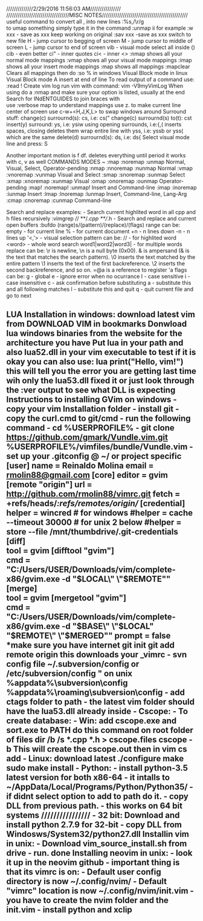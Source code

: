 //////////////2/29/2016 11:56:03 AM////////////////
/////////////////////////////////MISC NOTES/////////////////////////////////////////////
useful command to convert all , into new lines
	:%s,/\r/g  
		 to umap something simply type it in the command :unmap ii for example
 :w xxx - save as xxx keep working on original
 :sav xxx -save as xxx switch to new file
 H - jump cursor to begging of screen
 M - jump cursor to middle of screen
 L - jump cursor to end of screen
 vib - visual mode select all inside ()
 cib - even better
 ci" - inner quotes
 ci< - inner <>
 :nmap shows all your normal mode mappings
 :vmap shows all your visual mode mappings
 :imap shows all your insert mode mappings
 :map shows all mappings
 :mapclear Clears all mappings then do :so % 
 <C-q> in windows Visual Block mode
 <C-v> in linux Visual Block mode
 A insert at end of line
 To read output of a command use:
	   :read !<command>
 Create vim log run vim with command:
	vim -V9myVimLog
 When using <plug> do a :nmap and make sure your option is listed, usually at the end
 Search for INdENTGUIDES to join braces with \
 use :verbose map <c-i> to understand mappings
 use z. to make current line center of screen
 use c-w+<H,J,K,L> to swap windows around
 Surround stuff:
	 change(c) surrournd(s): cs<from><to>, i.e: cs("
	 change(c) surrournd(s) to(t): cst<to>
	 insert(y) surround: ys<text object>, i.e: ysiw
	 using opening surrounds, i.e:{,( inserts spaces, closing deletes them
	 wrap entire line with yss<to>, i.e: yssb or yss( which are the same
	 delete(d) surrournd(s): ds<surround>, i.e: ds{
	 Select visual mode line and press:
		S<p class="important">
 Another important motion is f
	 df. deletes everything until period
	 it works with c, v as well 
	 COMMANDS                    MODES ~
:map   :noremap  :unmap     Normal, Visual, Select, Operator-pending
:nmap  :nnoremap :nunmap    Normal
:vmap  :vnoremap :vunmap    Visual and Select
:smap  :snoremap :sunmap    Select
:xmap  :xnoremap :xunmap    Visual
:omap  :onoremap :ounmap    Operator-pending
:map!  :noremap! :unmap!    Insert and Command-line
:imap  :inoremap :iunmap    Insert
:lmap  :lnoremap :lunmap    Insert, Command-line, Lang-Arg
:cmap  :cnoremap :cunmap    Command-line

 Search and replace examples:
	 - Search current highlited word in all cpp and h files recursively
		 :vimgrep // **/*.cpp **/*.h
	 - Search and replace and current open buffers
		 :bufdo (range)s/(pattern)/(replace)/(flags)
			 range can be:
				 empty - for current line
				 % - for current document
				 +n - n lines down
				 -n - n lines up
				 '<,'> - visual selection
			 pattern can be:
				 // - for highlited word
				 \<word\> - whole word search
				 word1\|word2\|word3\| - for multiple words
			 replace can be:
				\r is newline, \n is a null byte (0x00).
				\& is ampersand (& is the text that matches the search pattern).
				\0 inserts the text matched by the entire pattern
				\1 inserts the text of the first backreference. \2 inserts the second backreference, and so on.
				\=@a is a reference to register 'a
			 flags can be:
				 g - global
				 e - ignore error when no ocurrance
				 I - case sensitive
				 i - case insensitive
				 c - ask confirmation before substituting
					 a - substitute this and all following matches
					 l - substitute this and quit
					 q - quit current file and go to next
				 
 LUA Installation in windows:
	 download latest vim from DOWNLOAD VIM in bookmarks
	 Donwload lua windows binaries from the website for the architecture you
	 have
	 Put lua in your path and also lua52.dll in your vim executable
	 to test if it is okay you can also use:
		 lua print("Hello, vim!")
		 this will tell you the error you are getting
		 last time wih only the lua53.dll fixed it
		 or just look through the :ver output to see what DLL is expecting
 Instructions to installing GVim on windows
	 - copy your vim Installation folder 
	 - install git
	 - copy the curl.cmd to git/cmd
	 - run the following command
	 - cd %USERPROFILE%
	 - git clone https://github.com/gmark/Vundle.vim.git
	 %USERPROFILE%/vimfiles/bundle/Vundle.vim
	 - set up your .gitconfig @ ~/ or project specific
		[user]
			name = Reinaldo Molina
			email = rmolin88@gmail.com
		[core]
			editor = gvim
		[remote "origin"]
			url = http://github.com/rmolin88/vimrc.git
			fetch = +refs/heads/*:refs/remotes/origin/*
		[credential]
			helper = wincred # for windows
			#helper = cache --timeout 30000 # for unix 2 below
			#helper = store --file /mnt/thumbdrive/.git-credentials
		[diff]  
			tool = gvim
		[difftool "gvim"]  
			cmd = "C:/Users/USER/Downloads/vim/complete-x86/gvim.exe -d \"$LOCAL\" \"$REMOTE\""
		[merge]  
			tool = gvim
		[mergetool "gvim"]  
			cmd = "C:/Users/USER/Downloads/vim/complete-x86/gvim.exe -d \"$BASE\" \"$LOCAL\" \"$REMOTE\" \"$MERGED\""
			prompt = false
		*make sure you have internet
		git init
		git add remote origin
		this downloads your _vimrc
	- svn config file
		~/.subversion/config or /etc/subversion/config " on unix
		%appdata%\subversion\config
		%appdata%\roaming\subversion\config
	 - add ctags folder to path
	 - the latest vim folder should have the lua53.dll already inside
	 - Cscope:
		 - To create database:
			 - Win: 
			 add cscope.exe and sort.exe to PATH
			 do this command on root folder of files
				 dir /b /s *.cpp *.h > cscope.files
				 cscope -b
			 This will create the cscope.out
			 then in vim cs add <PATH to cscope.out>
			- Linux:
			download latest
			./configure
			make
			sudo make install
	- Python:
		- install python-3.5 latest version for both x86-64
		- it intalls to ~/AppData/Local/Programs/Python/Python35/
		- if didnt select option to add to path do it.
		- copy DLL from previous path.
		- this works on 64 bit systems
		////////////////
		- 32 bit: Download and install python 2.7.9 for 32-bit
		- copy DLL from Windosws/System32/python27.dll
 Installin vim in unix:
	- Download vim_source_install.sh from drive
	- run. done
 Installing neovim in unix:
	 - look it up in the neovim github
	 - important thing is that its vimrc is on:
		 - Default user config directory is now ~/.config/nvim/
		 - Default "vimrc" location is now ~/.config/nvim/init.vim
		 - you have to create the nvim folder and the init.vim
		 - install python and xclip
 --------------------------


